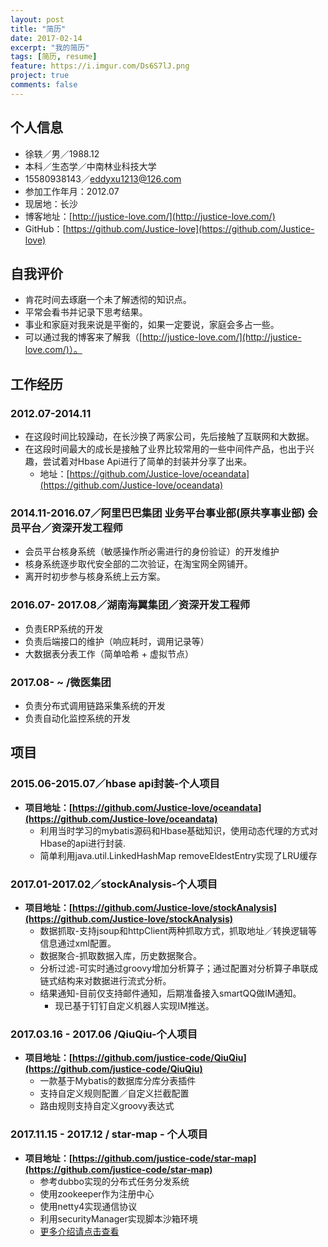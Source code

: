```yaml
---
layout: post
title: "简历"
date: 2017-02-14
excerpt: "我的简历"
tags: [简历, resume]
feature: https://i.imgur.com/Ds6S7lJ.png
project: true
comments: false
---
```


## 个人信息
* 徐轶／男／1988.12
* 本科／生态学／中南林业科技大学
* 15580938143／eddyxu1213@126.com
* 参加工作年月：2012.07
* 现居地：长沙
* 博客地址：[http://justice-love.com/](http://justice-love.com/)
* GitHub：[https://github.com/Justice-love](https://github.com/Justice-love)

## 自我评价
* 肯花时间去琢磨一个未了解透彻的知识点。
* 平常会看书并记录下思考结果。
* 事业和家庭对我来说是平衡的，如果一定要说，家庭会多占一些。
* 可以通过我的博客来了解我（[http://justice-love.com/](http://justice-love.com/)）。

## 工作经历

### 2012.07-2014.11

* 在这段时间比较躁动，在长沙换了两家公司，先后接触了互联网和大数据。
* 在这段时间最大的成长是接触了业界比较常用的一些中间件产品，也出于兴趣，尝试着对Hbase Api进行了简单的封装并分享了出来。
    * 地址：[https://github.com/Justice-love/oceandata](https://github.com/Justice-love/oceandata)

### 2014.11-2016.07／阿里巴巴集团 业务平台事业部(原共享事业部) 会员平台／资深开发工程师

* 会员平台核身系统（敏感操作所必需进行的身份验证）的开发维护
* 核身系统逐步取代安全部的二次验证，在淘宝网全网铺开。
* 离开时初步参与核身系统上云方案。 

### 2016.07- 2017.08／湖南海翼集团／资深开发工程师
* 负责ERP系统的开发
* 负责后端接口的维护（响应耗时，调用记录等）
* 大数据表分表工作（简单哈希 + 虚拟节点）

### 2017.08- ~ /微医集团
* 负责分布式调用链路采集系统的开发
* 负责自动化监控系统的开发

## 项目

### 2015.06-2015.07／hbase api封装-个人项目
* __项目地址：[https://github.com/Justice-love/oceandata](https://github.com/Justice-love/oceandata)__
    * 利用当时学习的mybatis源码和Hbase基础知识，使用动态代理的方式对Hbase的api进行封装.
    * 简单利用java.util.LinkedHashMap removeEldestEntry实现了LRU缓存

### 2017.01-2017.02／stockAnalysis-个人项目
* __项目地址：[https://github.com/Justice-love/stockAnalysis](https://github.com/Justice-love/stockAnalysis)__
    * 数据抓取-支持jsoup和httpClient两种抓取方式，抓取地址／转换逻辑等信息通过xml配置。
    * 数据聚合-抓取数据入库，历史数据聚合。
    * 分析过滤-可实时通过groovy增加分析算子；通过配置对分析算子串联成链式结构来对数据进行流式分析。
    * 结果通知-目前仅支持邮件通知，后期准备接入smartQQ做IM通知。
        * 现已基于钉钉自定义机器人实现IM推送。
        
### 2017.03.16 - 2017.06 /QiuQiu-个人项目
* __项目地址：[https://github.com/justice-code/QiuQiu](https://github.com/justice-code/QiuQiu)__
    * 一款基于Mybatis的数据库分库分表插件
    * 支持自定义规则配置／自定义拦截配置
    * 路由规则支持自定义groovy表达式
    
### 2017.11.15 - 2017.12 / star-map - 个人项目
* __项目地址：[https://github.com/justice-code/star-map](https://github.com/justice-code/star-map)__
    * 参考dubbo实现的分布式任务分发系统
    * 使用zookeeper作为注册中心
    * 使用netty4实现通信协议
    * 利用securityManager实现脚本沙箱环境
    * [更多介绍请点击查看](https://justice-love.com/star-map/)
